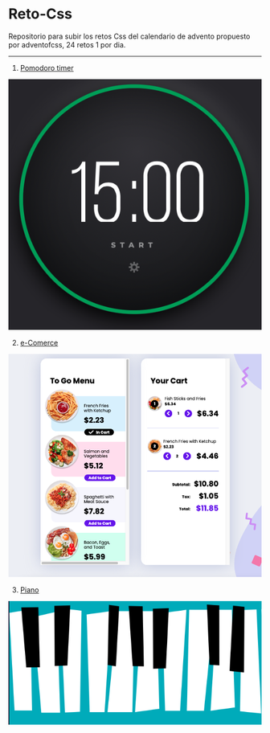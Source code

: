# Reto-Css

Repositorio para subir los retos Css del calendario de advento propuesto por adventofcss, 24 retos 1 por dia.  

------------


1.  [Pomodoro timer](http:/https://github.com/ArielMarchioni/Reto-Css/tree/main/01_pomodoro_timer "Pomodoro timer")

 ![](https://github.com/ArielMarchioni/Reto-Css/blob/main/image/1.png)


2.  [e-Comerce](https://github.com/ArielMarchioni/Reto-Css/tree/main/02_eCommerce "e-Comerce") 

 ![](https://github.com/ArielMarchioni/Reto-Css/blob/main/02_eCommerce/2.png)

3.  [Piano](https://github.com/ArielMarchioni/Reto-Css/tree/main/03_piano "Piano") 

 ![](https://github.com/ArielMarchioni/Reto-Css/blob/main/03_piano/1.png)
